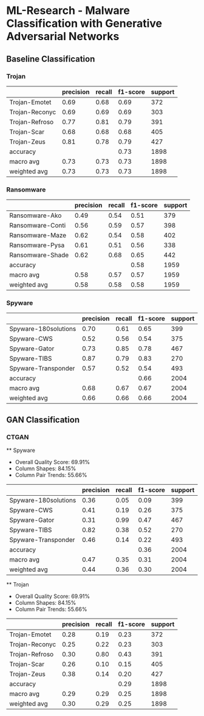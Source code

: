 # ML-Research - Malware Classification with Generative Adversarial Networks

## Baseline Classification

### Trojan

|                | precision | recall | f1-score | support |
|----------------|-----------|--------|----------|---------|
| Trojan-Emotet  | 0.69      | 0.68   | 0.69     | 372     |
| Trojan-Reconyc | 0.69      | 0.69   | 0.69     | 303     |
| Trojan-Refroso | 0.77      | 0.81   | 0.79     | 391     |
| Trojan-Scar    | 0.68      | 0.68   | 0.68     | 405     |
| Trojan-Zeus    | 0.81      | 0.78   | 0.79     | 427     |
| accuracy       |           |        | 0.73     | 1898    |
| macro avg      | 0.73      | 0.73   | 0.73     | 1898    |
| weighted avg   | 0.73      | 0.73   | 0.73     | 1898    |

### Ransomware

|                 | precision | recall | f1-score | support |
|-----------------|-----------|--------|----------|---------|
| Ransomware-Ako  | 0.49      | 0.54   | 0.51     | 379     |
| Ransomware-Conti| 0.56      | 0.59   | 0.57     | 398     |
| Ransomware-Maze | 0.62      | 0.54   | 0.58     | 402     |
| Ransomware-Pysa | 0.61      | 0.51   | 0.56     | 338     |
| Ransomware-Shade| 0.62      | 0.68   | 0.65     | 442     |
| accuracy        |           |        | 0.58     | 1959    |
| macro avg       | 0.58      | 0.57   | 0.57     | 1959    |
| weighted avg    | 0.58      | 0.58   | 0.58     | 1959    |

### Spyware

|                      | precision | recall | f1-score | support |
|----------------------|-----------|--------|----------|---------|
| Spyware-180solutions | 0.70      | 0.61   | 0.65     | 399     |
| Spyware-CWS          | 0.52      | 0.56   | 0.54     | 375     |
| Spyware-Gator        | 0.73      | 0.85   | 0.78     | 467     |
| Spyware-TIBS         | 0.87      | 0.79   | 0.83     | 270     |
| Spyware-Transponder  | 0.57      | 0.52   | 0.54     | 493     |
| accuracy             |           |        | 0.66     | 2004    |
| macro avg            | 0.68      | 0.67   | 0.67     | 2004    |
| weighted avg         | 0.66      | 0.66   | 0.66     | 2004    |

## GAN Classification

### CTGAN

** Spyware
- Overall Quality Score: 69.91%
- Column Shapes: 84.15%
- Column Pair Trends: 55.66%



|                  | precision | recall | f1-score | support |
|------------------|-----------|--------|----------|---------|
| Spyware-180solutions |   0.36    |  0.05  |   0.09   |   399   |
| Spyware-CWS          |   0.41    |  0.19  |   0.26   |   375   |
| Spyware-Gator        |   0.31    |  0.99  |   0.47   |   467   |
| Spyware-TIBS         |   0.82    |  0.38  |   0.52   |   270   |
| Spyware-Transponder  |   0.46    |  0.14  |   0.22   |   493   |
| accuracy             |           |        |   0.36   |  2004   |
| macro avg            |   0.47    |  0.35  |   0.31   |  2004   |
| weighted avg         |   0.44    |  0.36  |   0.30   |  2004   |


** Trojan
- Overall Quality Score: 69.91%
- Column Shapes: 84.15%
- Column Pair Trends: 55.66%

|               | precision | recall | f1-score | support |
|---------------|-----------|--------|----------|---------|
| Trojan-Emotet |   0.28    |  0.19  |   0.23   |   372   |
| Trojan-Reconyc|   0.25    |  0.22  |   0.23   |   303   |
| Trojan-Refroso|   0.30    |  0.80  |   0.43   |   391   |
| Trojan-Scar   |   0.26    |  0.10  |   0.15   |   405   |
| Trojan-Zeus   |   0.38    |  0.14  |   0.20   |   427   |
| accuracy      |           |        |   0.29   |  1898   |
| macro avg     |   0.29    |  0.29  |   0.25   |  1898   |
| weighted avg  |   0.30    |  0.29  |   0.25   |  1898   |



